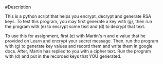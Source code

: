 
#Description

This is a python script that helps you encrypt, decrypt and generate RSA keys.
To test this program, you may first generate a key with (g), then run the program with (e) to encrypt some text and (d) to decrypt that text.

To use this for assignment, first (e) with Martin's n and e value that he provided on Learn and encrypt your secret message. Then, run the
program with (g) to generate key values and record them and write them in google docs. After, Martin has replied to you with a cipher text.
Run the program with (d) and put in the recorded keys that YOU generated.
